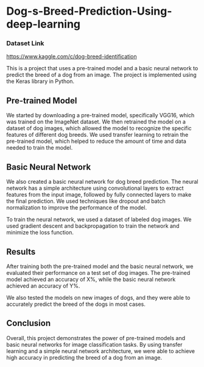 # Dog-s-Breed-Prediction-Using-deep-learning

### Dataset Link

https://www.kaggle.com/c/dog-breed-identification

This is a project that uses a pre-trained model and a basic neural network to predict the breed of a dog from an image. The project is implemented using the Keras library in Python.

## Pre-trained Model
We started by downloading a pre-trained model, specifically VGG16, which was trained on the ImageNet dataset. We then retrained the model on a dataset of dog images, which allowed the model to recognize the specific features of different dog breeds. We used transfer learning to retrain the pre-trained model, which helped to reduce the amount of time and data needed to train the model.
 
## Basic Neural Network
We also created a basic neural network for dog breed prediction. The neural network has a simple architecture using convolutional layers to extract features from the input image, followed by fully connected layers to make the final prediction. We used techniques like dropout and batch normalization to improve the performance of the model.

To train the neural network, we used a dataset of labeled dog images. We used gradient descent and backpropagation to train the network and minimize the loss function.

## Results
After training both the pre-trained model and the basic neural network, we evaluated their performance on a test set of dog images. The pre-trained model achieved an accuracy of X%, while the basic neural network achieved an accuracy of Y%.

We also tested the models on new images of dogs, and they were able to accurately predict the breed of the dogs in most cases.
 
## Conclusion
Overall, this project demonstrates the power of pre-trained models and basic neural networks for image classification tasks. By using transfer learning and a simple neural network architecture, we were able to achieve high accuracy in predicting the breed of a dog from an image.







